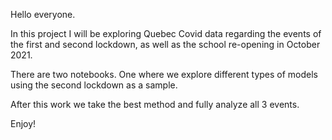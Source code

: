 Hello everyone.

In this project I will be exploring Quebec Covid data regarding the events of the first and second lockdown, as well as the school re-opening in October 2021.

There are two notebooks. One where we explore different types of models using the second lockdown as a sample.

After this work we take the best method and fully analyze all 3 events.

Enjoy!
